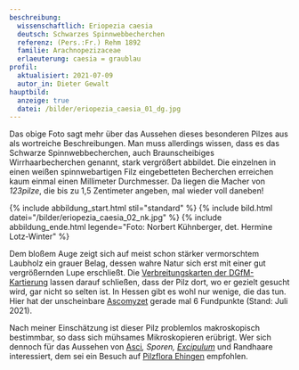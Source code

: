```yaml
---
beschreibung:
  wissenschaftlich: Eriopezia caesia
  deutsch: Schwarzes Spinnwebbecherchen
  referenz: (Pers.:Fr.) Rehm 1892
  familie: Arachnopezizaceae
  erlaeuterung: caesia = graublau
profil:
  aktualisiert: 2021-07-09
  autor_in: Dieter Gewalt
hauptbild:
  anzeige: true
  datei: /bilder/eriopezia_caesia_01_dg.jpg
---
```

Das obige Foto sagt mehr über das Aussehen dieses besonderen Pilzes aus als wortreiche Beschreibungen. Man muss allerdings wissen, dass es das Schwarze Spinnwebbecherchen, auch Braunscheibiges Wirrhaarbecherchen genannt, stark vergrößert abbildet. Die einzelnen in einen weißen spinnwebartigen Filz eingebetteten Becherchen erreichen kaum einmal einen Millimeter Durchmesser.  Da liegen die Macher von *123pilze*, die bis zu 1,5 Zentimeter angeben, mal wieder voll daneben!

{% include abbildung_start.html stil="standard" %}
{% include bild.html datei="/bilder/eriopezia_caesia_02_nk.jpg" %}
{% include abbildung_ende.html legende="Foto: Norbert Kühnberger, det. Hermine Lotz-Winter" %}

Dem bloßem Auge zeigt sich auf meist schon stärker vermorschtem Laubholz ein grauer Belag, dessen wahre Natur sich erst mit einer gut vergrößernden Lupe erschließt. Die [Verbreitungskarten der DGfM-Kartierung](https://www.pilze-deutschland.de/organismen/eriopezia-caesia-pers-rehm-1892-1) lassen darauf schließen, dass der Pilz dort, wo er gezielt gesucht wird, gar nicht so selten ist. In Hessen gibt es wohl nur wenige, die das tun. Hier hat der unscheinbare [Ascomyzet](Ascomyzeten "Glossar") gerade mal 6 Fundpunkte (Stand: Juli 2021).

Nach meiner Einschätzung ist dieser Pilz problemlos makroskopisch bestimmbar, so dass sich mühsames Mikroskopieren erübrigt. Wer sich dennoch für das Aussehen von [Asci](Asci "Glossar")*, Sporen, [Excipulum](Excipulum "Glossar")* und Randhaare interessiert, dem sei ein Besuch auf [Pilzflora Ehingen](http://www.pilzflora-ehingen.de/pilzflora/arthtml/ecaesia.php) empfohlen.